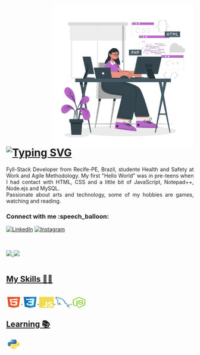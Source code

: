 <img align="right" alt="Developer vector created by storyset - www.freepik.com" height="380" src="https://github.com/giovannacaique/giovannacaique/blob/7bb4a9ac29cef6ac6f23a668b943f90d9f3e1e2f/Programming-cuate.png">

<h1>
    <a href="https://git.io/typing-svg"><img src="https://readme-typing-svg.herokuapp.com?font=Fira+Code&pause=1000&color=993399&center=falso&vCenter=falso&repeat=verdadeiro&random=falso&width=435&lines=Giovanna+Caique+%F0%9F%91%A9%E2%80%8D%F0%9F%8E%93;A+beginner+in+programming+%F0%9F%91%A9%E2%80%8D%F0%9F%92%BB" alt="Typing SVG" /></a>
</h1>

<p align="justify">Fyll-Stack Developer from Recife-PE, Brazil, studente Health and Safety at Work and Agile Methodology. My first "Hello World" was in pre-teens when I had contact with HTML, CSS and a little bit of JavaScript, Notepad++, Node.ejs and MySQL. 
<br>
Passionate about arts and technology, some of my hobbies are games, watching and reading.
</p>

<h3 align="left">Connect with me :speech_balloon:</h3>

[![LinkedIn](https://img.shields.io/badge/-LinkedIn-000?style=for-the-badge&logo=linkedin&logoColor=FF00F6&color:FFF)](https://www.linkedin.com/in/giovanna-c-2ab3a792)
[![Instagram](https://img.shields.io/badge/-Instagram-000?style=for-the-badge&logo=instagram&logoColor=FF00F6&color:FFF)](https://www.instagram.com/giovannacaique/)

<br>

<img width="8000em" src="https://camo.githubusercontent.com/82291b0fe831bfc6781e07fc5090cbd0a8b912bb8b8d4fec0696c881834f81ac/68747470733a2f2f70726f626f742e6d656469612f394575424971676170492e676966" width="350" height="1">
<div>
   <a href="https://github.com/giovannacaique">
   <img height="180em" src="https://github-readme-stats.vercel.app/api?username=giovannacaique&title=true&show_icons=true&include_all_commits=false&count_private=true&line_height=25&hide=issues&bg_color=000&title_color=FF00F6&text_color=FFF&border_radius=3&border_color=36123c&icon_color=FF00F6&theme=jolly"/>
      
   <img height="180em" src="https://github-readme-stats.vercel.app/api/top-langs/?username=giovannacaique&title=true&show_icons=true&include_all_commits=false&count_private=true&line_height=25&hide=issues&bg_color=000&title_color=FF00F6&text_color=FFF&border_radius=3&border_color=36123c&icon_color=FF00F6&theme=jolly"/>
</div>
<img width="8000em" src="https://camo.githubusercontent.com/82291b0fe831bfc6781e07fc5090cbd0a8b912bb8b8d4fec0696c881834f81ac/68747470733a2f2f70726f626f742e6d656469612f394575424971676170492e676966" width="350" height="1">

## My Skills  :woman_technologist:

<div style="display: inline_block"><br>
  <img align="center" alt="HTML" height="30" width="40" src="https://raw.githubusercontent.com/devicons/devicon/master/icons/html5/html5-original.svg">
  <img align="center" alt="CSS" height="30" width="40" src="https://raw.githubusercontent.com/devicons/devicon/master/icons/css3/css3-original.svg">
  <img align="center" alt="Js" height="30" width="40" src="https://raw.githubusercontent.com/devicons/devicon/master/icons/javascript/javascript-plain.svg">
  <img align="center" alt="MySQL" height="30" width="40" src="https://raw.githubusercontent.com/devicons/devicon/master/icons/mysql/mysql-original.svg">
   <img align="center" alt="MySQL" height="30" width="40" src="https://raw.githubusercontent.com/devicons/devicon/master/icons/nodejs/nodejs-original.svg">
</div>

## Learning :books:
<img align="center" alt="HTML" height="30" width="40" src="https://raw.githubusercontent.com/devicons/devicon/master/icons/python/python-original.svg">
 
